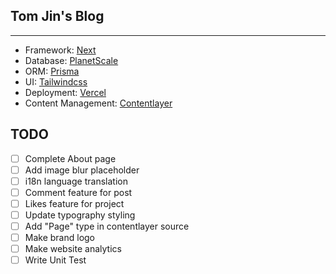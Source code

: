 ## Tom Jin's Blog
---

- Framework: [Next](https://nextjs.org/)
- Database: [PlanetScale](https://planetscale.com/)
- ORM: [Prisma](https://www.prisma.io/)
- UI: [Tailwindcss](https://tailwindcss.com/)
- Deployment: [Vercel](https://vercel.com/)
- Content Management: [Contentlayer](https://www.contentlayer.dev/)

## TODO
- [ ] Complete About page
- [ ] Add image blur placeholder
- [ ] i18n language translation
- [ ] Comment feature for post
- [ ] Likes feature for project
- [ ] Update typography styling
- [ ] Add "Page" type in contentlayer source
- [ ] Make brand logo
- [ ] Make website analytics
- [ ] Write Unit Test
